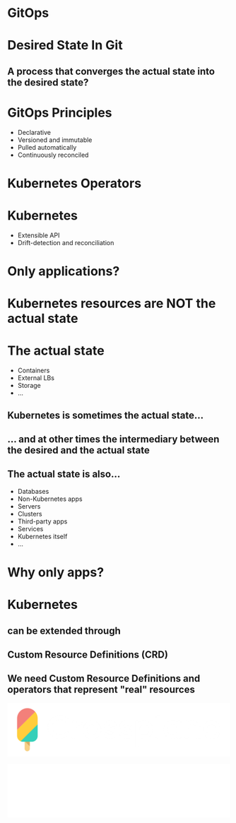 # GitOps


# Desired State In Git


## A process that converges the actual state into the desired state?


# GitOps Principles

* Declarative
* Versioned and immutable
* Pulled automatically
* Continuously reconciled


# Kubernetes Operators


# Kubernetes

* Extensible API
* Drift-detection and reconciliation


# Only applications?


# Kubernetes resources are NOT the actual state


# The actual state

* Containers
* External LBs
* Storage
* ...


## Kubernetes is sometimes the actual state...


## ... and at other times the intermediary between the desired and the actual state


## The actual state is also...

* Databases
* Non-Kubernetes apps
* Servers
* Clusters
* Third-party apps
* Services
* Kubernetes itself
* ...


# Why only apps?


# Kubernetes
## can be extended through 
## Custom Resource Definitions (CRD)


## We need Custom Resource Definitions and operators that represent "real" resources


![](../img/products/crossplane.png)


![](../img/products/upbound.png)
